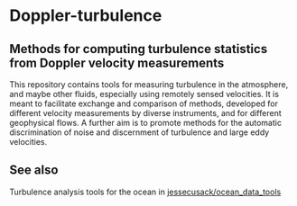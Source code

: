 # Doppler-turbulence
## Methods for computing turbulence statistics from Doppler velocity measurements

This repository contains tools for measuring turbulence in the atmosphere, and maybe other fluids, 
especially using remotely sensed velocities.
It is meant to facilitate exchange and comparison of methods, 
developed for different velocity 
measurements by diverse instruments, and for different geophysical flows.
A further aim is to promote methods for the automatic discrimination of noise and 
discernment of turbulence and large eddy velocities.


## See also
Turbulence analysis tools for the ocean in [jessecusack/ocean_data_tools](https://github.com/jessecusack/ocean_data_tools)
